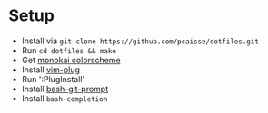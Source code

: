 # Setup

* Install via `git clone https://github.com/pcaisse/dotfiles.git`
* Run `cd dotfiles && make`
* Get [monokai colorscheme](https://github.com/sickill/vim-monokai)
* Install [vim-plug](https://github.com/junegunn/vim-plug)
* Run ':PlugInstall'
* Install [bash-git-prompt](https://github.com/magicmonty/bash-git-prompt)
* Install `bash-completion`
